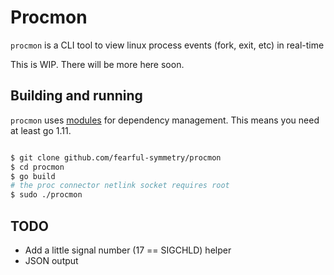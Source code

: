 # Procmon

`procmon` is a CLI tool to view linux process events (fork, exit, etc) in real-time

This is  WIP. There will be more here soon.


## Building and running

`procmon` uses [modules](https://github.com/golang/go/wiki/Modules) for dependency management. This means you need at least go 1.11.

```bash

$ git clone github.com/fearful-symmetry/procmon
$ cd procmon
$ go build
# the proc connector netlink socket requires root
$ sudo ./procmon

```


## TODO

- Add a little signal number (17 == SIGCHLD) helper
- JSON output